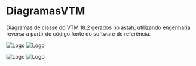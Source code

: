 # DiagramasVTM
Diagramas de classe do VTM 18.2 gerados no astah, utilizando engenharia reversa a partir do código fonte do software de referência.


![Logo](https://www.slashcam.de/images/news/H_266_VVC-Logo-15929_PIC1.jpg) ![Logo](https://astah.change-vision.com/ja/Resources/Images/logos/edition/uml_w500.png)

![Logo](https://blogger.googleusercontent.com/img/a/AVvXsEgZC2wZa0XuvJfa8q7DWfbNWPA7xKaSthjvs9tSdlCTChEZ4LwV2R7kvtTGt9q5WN5IjAGPQ6wu5IediW3rQzAxaXrSbdiFCCY45tUhnWpGqjLvn3OUDSefq8oUrVWETF8w2YrQXkHfuDzKmLsHIXd7MDBslL6yVrVCVQot1H6v6lacLzxuyf8TFfL1kw=w640-h360) ![Logo](https://is1-ssl.mzstatic.com/image/thumb/Purple128/v4/d3/23/5c/d3235c2b-935e-1513-53c6-259368b81fca/source/256x256bb.jpg)

